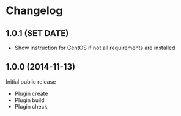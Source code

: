 # Changelog

## 1.0.1 (SET DATE)

- Show instruction for CentOS if not all requirements are installed

## 1.0.0 (2014-11-13)

Initial public release

- Plugin create
- Plugin build
- Plugin check

